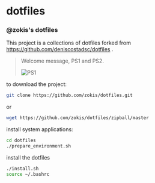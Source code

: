 dotfiles
========

### @zokis's dotfiles

This project is a collections of dotfiles forked from https://github.com/deniscostadsc/dotfiles .

> Welcome message, PS1 and PS2.
>
> ![PS1](https://github.com/zokis/dotfiles/raw/master/.terminal.png "PS1")
>

to download the project:

```bash
git clone https://github.com/zokis/dotfiles.git
```

or

```bash
wget https://github.com/zokis/dotfiles/zipball/master
```



install system applications:
```bash
cd dotfiles
./prepare_environment.sh
```

install the dotfiles

```bash
./install.sh
source ~/.bashrc
```